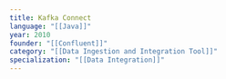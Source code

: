 ```yaml
---
title: Kafka Connect
language: "[[Java]]"
year: 2010
founder: "[[Confluent]]"
category: "[[Data Ingestion and Integration Tool]]"
specialization: "[[Data Integration]]"
---
```


